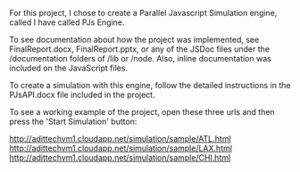 For this project, I chose to create a Parallel Javascript Simulation engine, called I have called PJs Engine. 

To see documentation about how the project was implemented, see FinalReport.docx, FinalReport.pptx, or any of the JSDoc files under the /documentation folders of /lib or /node. Also, inline documentation was included on the JavaScript files. 

To create a simulation with this engine, follow the detailed instructions in the PJsAPI.docx file included in the project. 

To see a working example of the project, open these three urls and then press the 'Start Simulation' button: 

http://adittechvm1.cloudapp.net/simulation/sample/ATL.html
http://adittechvm1.cloudapp.net/simulation/sample/LAX.html
http://adittechvm1.cloudapp.net/simulation/sample/CHI.html

